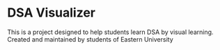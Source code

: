 # DSA Visualizer 

This is a project designed to help students learn DSA by visual learning. Created and maintained by students of Eastern University
